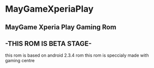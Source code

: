 # MayGameXperiaPlay
MayGame Xperia Play Gaming Rom
------------------------
-THIS ROM IS BETA STAGE-
------------------------

this rom is based on android 
2.3.4 rom this rom is speccialy 
made with gaming centre
